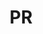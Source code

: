 ---
published:  false
post_id:    2019-03-PR
title:      PR
date_start: 2019-03-29
date_end:   2019-04-02
images:
  - ext:    00.jpg
    width:  1802
    height: 2400
    meta:   Puerto Rico
tags:
  - Caribbean
---